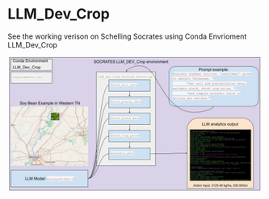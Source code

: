 # LLM_Dev_Crop

See the working verison on Schelling Socrates using Conda Envrioment LLM_Dev_Crop

![](LLM_Dev_Crop.jpg)
